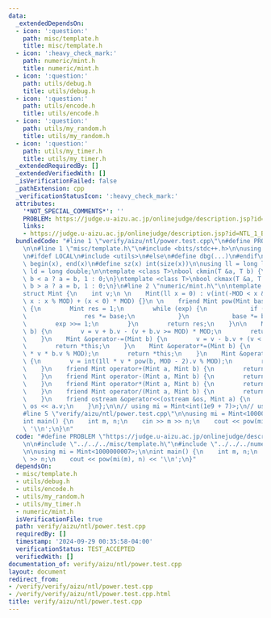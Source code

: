 ```yaml
---
data:
  _extendedDependsOn:
  - icon: ':question:'
    path: misc/template.h
    title: misc/template.h
  - icon: ':heavy_check_mark:'
    path: numeric/mint.h
    title: numeric/mint.h
  - icon: ':question:'
    path: utils/debug.h
    title: utils/debug.h
  - icon: ':question:'
    path: utils/encode.h
    title: utils/encode.h
  - icon: ':question:'
    path: utils/my_random.h
    title: utils/my_random.h
  - icon: ':question:'
    path: utils/my_timer.h
    title: utils/my_timer.h
  _extendedRequiredBy: []
  _extendedVerifiedWith: []
  _isVerificationFailed: false
  _pathExtension: cpp
  _verificationStatusIcon: ':heavy_check_mark:'
  attributes:
    '*NOT_SPECIAL_COMMENTS*': ''
    PROBLEM: https://judge.u-aizu.ac.jp/onlinejudge/description.jsp?id=NTL_1_B
    links:
    - https://judge.u-aizu.ac.jp/onlinejudge/description.jsp?id=NTL_1_B
  bundledCode: "#line 1 \"verify/aizu/ntl/power.test.cpp\"\n#define PROBLEM \"https://judge.u-aizu.ac.jp/onlinejudge/description.jsp?id=NTL_1_B\"\
    \n\n#line 1 \"misc/template.h\"\n#include <bits/stdc++.h>\n\nusing namespace std;\n\
    \n#ifdef LOCAL\n#include <utils>\n#else\n#define dbg(...)\n#endif\n\n#define all(x)\
    \ begin(x), end(x)\n#define sz(x) int(size(x))\n\nusing ll = long long;\nusing\
    \ ld = long double;\n\ntemplate <class T>\nbool ckmin(T &a, T b) {\n    return\
    \ b < a ? a = b, 1 : 0;\n}\ntemplate <class T>\nbool ckmax(T &a, T b) {\n    return\
    \ b > a ? a = b, 1 : 0;\n}\n#line 2 \"numeric/mint.h\"\n\ntemplate <int MOD>\n\
    struct Mint {\n    int v;\n \n    Mint(ll x = 0) : v(int(-MOD < x && x < MOD ?\
    \ x : x % MOD) + (x < 0) * MOD) {}\n \n    friend Mint pow(Mint base, ll exp)\
    \ {\n        Mint res = 1;\n        while (exp) {\n            if (exp & 1) {\n\
    \                res *= base;\n            }\n            base *= base;\n    \
    \        exp >>= 1;\n        }\n        return res;\n    }\n\n    Mint &operator+=(Mint\
    \ b) {\n        v = v + b.v - (v + b.v >= MOD) * MOD;\n        return *this;\n\
    \    }\n    Mint &operator-=(Mint b) {\n        v = v - b.v + (v < b.v) * MOD;\n\
    \        return *this;\n    }\n    Mint &operator*=(Mint b) {\n        v = int(1ll\
    \ * v * b.v % MOD);\n        return *this;\n    }\n    Mint &operator/=(Mint b)\
    \ {\n        v = int(1ll * v * pow(b, MOD - 2).v % MOD);\n        return *this;\n\
    \    }\n    friend Mint operator+(Mint a, Mint b) {\n        return a += b;\n\
    \    }\n    friend Mint operator-(Mint a, Mint b) {\n        return a -= b;\n\
    \    }\n    friend Mint operator*(Mint a, Mint b) {\n        return a *= b;\n\
    \    }\n    friend Mint operator/(Mint a, Mint b) {\n        return a /= b;\n\
    \    }\n    friend ostream &operator<<(ostream &os, Mint a) {\n        return\
    \ os << a.v;\n    }\n};\n\n// using mi = Mint<int(1e9 + 7)>;\n// using mi = Mint<998244353>;\n\
    #line 5 \"verify/aizu/ntl/power.test.cpp\"\n\nusing mi = Mint<1000000007>;\n\n\
    int main() {\n    int m, n;\n    cin >> m >> n;\n    cout << pow(mi(m), n) <<\
    \ '\\n';\n}\n"
  code: "#define PROBLEM \"https://judge.u-aizu.ac.jp/onlinejudge/description.jsp?id=NTL_1_B\"\
    \n\n#include \"../../../misc/template.h\"\n#include \"../../../numeric/mint.h\"\
    \n\nusing mi = Mint<1000000007>;\n\nint main() {\n    int m, n;\n    cin >> m\
    \ >> n;\n    cout << pow(mi(m), n) << '\\n';\n}"
  dependsOn:
  - misc/template.h
  - utils/debug.h
  - utils/encode.h
  - utils/my_random.h
  - utils/my_timer.h
  - numeric/mint.h
  isVerificationFile: true
  path: verify/aizu/ntl/power.test.cpp
  requiredBy: []
  timestamp: '2024-09-29 00:35:58-04:00'
  verificationStatus: TEST_ACCEPTED
  verifiedWith: []
documentation_of: verify/aizu/ntl/power.test.cpp
layout: document
redirect_from:
- /verify/verify/aizu/ntl/power.test.cpp
- /verify/verify/aizu/ntl/power.test.cpp.html
title: verify/aizu/ntl/power.test.cpp
---
```

